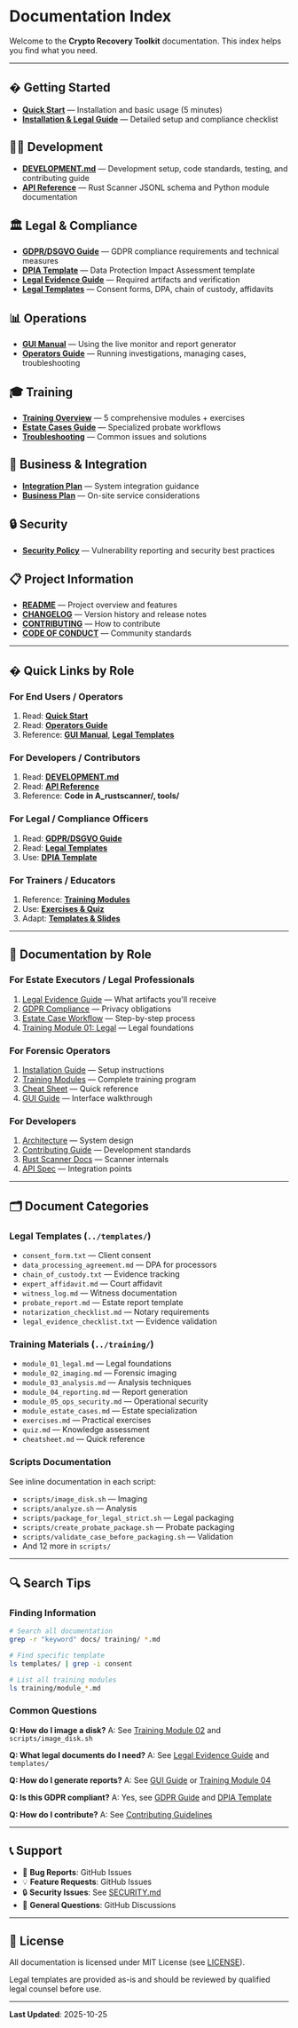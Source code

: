# Documentation Index

Welcome to the **Crypto Recovery Toolkit** documentation. This index helps you find what you need.

---

## � Getting Started

- **[Quick Start](QUICK_START.md)** — Installation and basic usage (5 minutes)
- **[Installation & Legal Guide](../README_INSTALL_LEGAL.md)** — Detailed setup and compliance checklist

## 👨‍💻 Development

- **[DEVELOPMENT.md](../DEVELOPMENT.md)** — Development setup, code standards, testing, and contributing guide
- **[API Reference](API_REFERENCE.md)** — Rust Scanner JSONL schema and Python module documentation

## 🏛️ Legal & Compliance

- **[GDPR/DSGVO Guide](../README_GDPR.md)** — GDPR compliance requirements and technical measures
- **[DPIA Template](DPIA_template.md)** — Data Protection Impact Assessment template
- **[Legal Evidence Guide](legal_readme.md)** — Required artifacts and verification
- **[Legal Templates](../templates/)** — Consent forms, DPA, chain of custody, affidavits

## 📊 Operations

- **[GUI Manual](../README_GUI.md)** — Using the live monitor and report generator
- **[Operators Guide](OPERATORS_GUIDE.md)** — Running investigations, managing cases, troubleshooting

## 🎓 Training

- **[Training Overview](../training/README_TRAINING.md)** — 5 comprehensive modules + exercises
- **[Estate Cases Guide](estate_case_flow.md)** — Specialized probate workflows
- **[Troubleshooting](../training/cheatsheet.md)** — Common issues and solutions

## 🏢 Business & Integration

- **[Integration Plan](../E_integration/docs/integration_plan.md)** — System integration guidance
- **[Business Plan](../F_business/docs/business_plan_on_site.md)** — On-site service considerations

## 🔒 Security

- **[Security Policy](../SECURITY.md)** — Vulnerability reporting and security best practices

## 📋 Project Information

- **[README](../README.md)** — Project overview and features
- **[CHANGELOG](../CHANGELOG.md)** — Version history and release notes
- **[CONTRIBUTING](../CONTRIBUTING.md)** — How to contribute
- **[CODE OF CONDUCT](../CODE_OF_CONDUCT.md)** — Community standards

---

## � Quick Links by Role

### For End Users / Operators
1. Read: **[Quick Start](QUICK_START.md)**
2. Read: **[Operators Guide](OPERATORS_GUIDE.md)**
3. Reference: **[GUI Manual](../README_GUI.md)**, **[Legal Templates](../templates/)**

### For Developers / Contributors
1. Read: **[DEVELOPMENT.md](../DEVELOPMENT.md)**
2. Read: **[API Reference](API_REFERENCE.md)**
3. Reference: **Code in A_rustscanner/, tools/**

### For Legal / Compliance Officers
1. Read: **[GDPR/DSGVO Guide](../README_GDPR.md)**
2. Read: **[Legal Templates](../templates/)**
3. Use: **[DPIA Template](DPIA_template.md)**

### For Trainers / Educators
1. Reference: **[Training Modules](../training/)**
2. Use: **[Exercises & Quiz](../training/exercises.md)**
3. Adapt: **[Templates & Slides](../tools/slides/)**

---

## 📖 Documentation by Role

### For Estate Executors / Legal Professionals
1. [Legal Evidence Guide](legal_readme.md) — What artifacts you'll receive
2. [GDPR Compliance](../README_GDPR.md) — Privacy obligations
3. [Estate Case Workflow](estate_case_flow.md) — Step-by-step process
4. [Training Module 01: Legal](../training/module_01_legal.md) — Legal foundations

### For Forensic Operators
1. [Installation Guide](../README_INSTALL_LEGAL.md) — Setup instructions
2. [Training Modules](../training/) — Complete training program
3. [Cheat Sheet](../training/cheatsheet.md) — Quick reference
4. [GUI Guide](../README_GUI.md) — Interface walkthrough

### For Developers
1. [Architecture](.github/copilot-instructions.md) — System design
2. [Contributing Guide](../CONTRIBUTING.md) — Development standards
3. [Rust Scanner Docs](../A_rustscanner/README.md) — Scanner internals
4. [API Spec](../C_api_spec/docs/api_spec.md) — Integration points

---

## 🗂️ Document Categories

### Legal Templates (`../templates/`)
- `consent_form.txt` — Client consent
- `data_processing_agreement.md` — DPA for processors
- `chain_of_custody.txt` — Evidence tracking
- `expert_affidavit.md` — Court affidavit
- `witness_log.md` — Witness documentation
- `probate_report.md` — Estate report template
- `notarization_checklist.md` — Notary requirements
- `legal_evidence_checklist.txt` — Evidence validation

### Training Materials (`../training/`)
- `module_01_legal.md` — Legal foundations
- `module_02_imaging.md` — Forensic imaging
- `module_03_analysis.md` — Analysis techniques
- `module_04_reporting.md` — Report generation
- `module_05_ops_security.md` — Operational security
- `module_estate_cases.md` — Estate specialization
- `exercises.md` — Practical exercises
- `quiz.md` — Knowledge assessment
- `cheatsheet.md` — Quick reference

### Scripts Documentation
See inline documentation in each script:
- `scripts/image_disk.sh` — Imaging
- `scripts/analyze.sh` — Analysis
- `scripts/package_for_legal_strict.sh` — Legal packaging
- `scripts/create_probate_package.sh` — Probate packaging
- `scripts/validate_case_before_packaging.sh` — Validation
- And 12 more in `scripts/`

---

## 🔍 Search Tips

### Finding Information
```bash
# Search all documentation
grep -r "keyword" docs/ training/ *.md

# Find specific template
ls templates/ | grep -i consent

# List all training modules
ls training/module_*.md
```

### Common Questions

**Q: How do I image a disk?**
A: See [Training Module 02](../training/module_02_imaging.md) and `scripts/image_disk.sh`

**Q: What legal documents do I need?**
A: See [Legal Evidence Guide](legal_readme.md) and `templates/`

**Q: How do I generate reports?**
A: See [GUI Guide](../README_GUI.md) or [Training Module 04](../training/module_04_reporting.md)

**Q: Is this GDPR compliant?**
A: Yes, see [GDPR Guide](../README_GDPR.md) and [DPIA Template](DPIA_template.md)

**Q: How do I contribute?**
A: See [Contributing Guidelines](../CONTRIBUTING.md)

---

## 📞 Support

- 🐛 **Bug Reports**: GitHub Issues
- 💡 **Feature Requests**: GitHub Issues
- 🔒 **Security Issues**: See [SECURITY.md](../SECURITY.md)
- 💬 **General Questions**: GitHub Discussions

---

## 📄 License

All documentation is licensed under MIT License (see [LICENSE](../LICENSE)).

Legal templates are provided as-is and should be reviewed by qualified legal counsel before use.

---

**Last Updated**: 2025-10-25